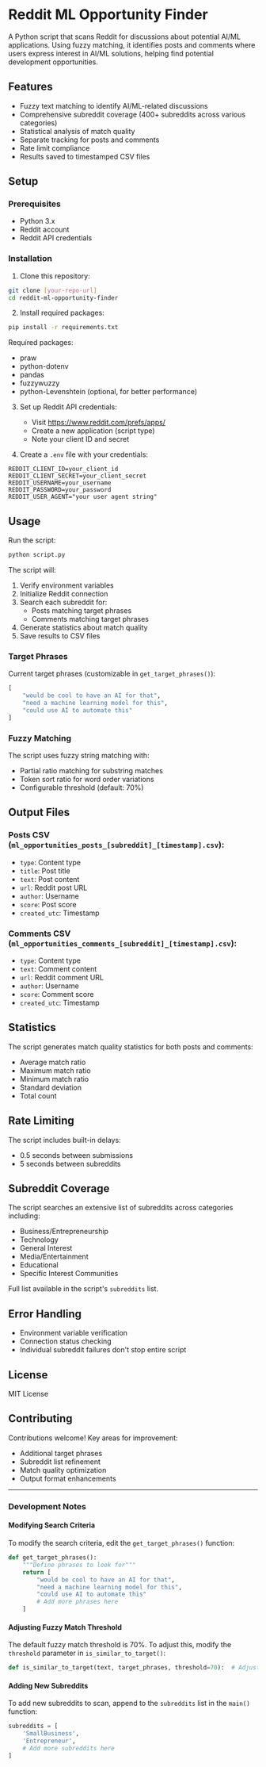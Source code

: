 # Reddit ML Opportunity Finder

A Python script that scans Reddit for discussions about potential AI/ML applications. Using fuzzy matching, it identifies posts and comments where users express interest in AI/ML solutions, helping find potential development opportunities.

## Features

- Fuzzy text matching to identify AI/ML-related discussions
- Comprehensive subreddit coverage (400+ subreddits across various categories)
- Statistical analysis of match quality
- Separate tracking for posts and comments
- Rate limit compliance
- Results saved to timestamped CSV files

## Setup

### Prerequisites

- Python 3.x
- Reddit account
- Reddit API credentials

### Installation

1. Clone this repository:
```bash
git clone [your-repo-url]
cd reddit-ml-opportunity-finder
```

2. Install required packages:
```bash
pip install -r requirements.txt
```

Required packages:
- praw
- python-dotenv
- pandas
- fuzzywuzzy
- python-Levenshtein (optional, for better performance)

3. Set up Reddit API credentials:
   - Visit https://www.reddit.com/prefs/apps/
   - Create a new application (script type)
   - Note your client ID and secret

4. Create a `.env` file with your credentials:
```plaintext
REDDIT_CLIENT_ID=your_client_id
REDDIT_CLIENT_SECRET=your_client_secret
REDDIT_USERNAME=your_username
REDDIT_PASSWORD=your_password
REDDIT_USER_AGENT="your user agent string"
```

## Usage

Run the script:
```bash
python script.py
```

The script will:
1. Verify environment variables
2. Initialize Reddit connection
3. Search each subreddit for:
   - Posts matching target phrases
   - Comments matching target phrases
4. Generate statistics about match quality
5. Save results to CSV files

### Target Phrases

Current target phrases (customizable in `get_target_phrases()`):
```python
[
    "would be cool to have an AI for that",
    "need a machine learning model for this",
    "could use AI to automate this"
]
```

### Fuzzy Matching

The script uses fuzzy string matching with:
- Partial ratio matching for substring matches
- Token sort ratio for word order variations
- Configurable threshold (default: 70%)

## Output Files

### Posts CSV (`ml_opportunities_posts_[subreddit]_[timestamp].csv`):
- `type`: Content type
- `title`: Post title
- `text`: Post content
- `url`: Reddit post URL
- `author`: Username
- `score`: Post score
- `created_utc`: Timestamp

### Comments CSV (`ml_opportunities_comments_[subreddit]_[timestamp].csv`):
- `type`: Content type
- `text`: Comment content
- `url`: Reddit comment URL
- `author`: Username
- `score`: Comment score
- `created_utc`: Timestamp

## Statistics

The script generates match quality statistics for both posts and comments:
- Average match ratio
- Maximum match ratio
- Minimum match ratio
- Standard deviation
- Total count

## Rate Limiting

The script includes built-in delays:
- 0.5 seconds between submissions
- 5 seconds between subreddits

## Subreddit Coverage

The script searches an extensive list of subreddits across categories including:
- Business/Entrepreneurship
- Technology
- General Interest
- Media/Entertainment
- Educational
- Specific Interest Communities

Full list available in the script's `subreddits` list.

## Error Handling

- Environment variable verification
- Connection status checking
- Individual subreddit failures don't stop entire script

## License

MIT License

## Contributing

Contributions welcome! Key areas for improvement:
- Additional target phrases
- Subreddit list refinement
- Match quality optimization
- Output format enhancements

---

### Development Notes

#### Modifying Search Criteria

To modify the search criteria, edit the `get_target_phrases()` function:

```python
def get_target_phrases():
    """Define phrases to look for"""
    return [
        "would be cool to have an AI for that",
        "need a machine learning model for this",
        "could use AI to automate this"
        # Add more phrases here
    ]
```

#### Adjusting Fuzzy Match Threshold

The default fuzzy match threshold is 70%. To adjust this, modify the `threshold` parameter in `is_similar_to_target()`:

```python
def is_similar_to_target(text, target_phrases, threshold=70):  # Adjust threshold here
```

#### Adding New Subreddits

To add new subreddits to scan, append to the `subreddits` list in the `main()` function:

```python
subreddits = [
    'SmallBusiness',
    'Entrepreneur',
    # Add more subreddits here
]
```